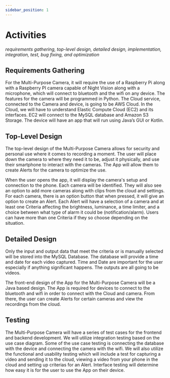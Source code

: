 ```yaml
---
sidebar_position: 1
---
```


# Activities
_requirements gathering, top-level design, detailed design, implementation, integration, test, bug fixing, and optimization_

## Requirements Gathering 
For the Multi-Purpose Camera, it will require the use of a Raspberry Pi along with a Raspberry PI camera capable of Night Vision along with a microphone, which will connect to bluetooth and the wifi on any device. The features for the camera will be programmed in Python. The Cloud service, connected to the Camera and device, is going to be AWS Cloud. In the Cloud, we will have to understand Elastic Compute Cloud (EC2) and its interfaces. EC2 will connect to the MySQL database and Amazon S3 Storage. The device will have an app that will run using Java’s GUI or Kotlin. 

## Top-Level Design
The top-level design of the Multi-Purpose Camera allows for security and personal use where it comes to recording a moment. The user will place down the camera to where they need it to be, adjust it physically, and use their smartphone to interact with the cameras. The App will allow them to create Alerts for the camera to optimize the use.

When the user opens the app, it will display the camera's setup and connection to the phone. Each camera will be identified. They will also see an option to add more cameras along with clips from the cloud and settings. For each camera, there is an option button that when pressed, it will give an option to create an Alert. Each Alert will have a selection of a camera and at least one Criteria affecting the brightness, luminance, a time limiter, and a choice between what type of alarm it could be (notification/alarm). Users can have more than one Criteria if they so choose depending on the situation. 

## Detailed Design
Only the input and output data that meet the criteria or is manually selected will be stored into the MySQL Database. The database will provide a time and date for each video captured. Time and Date are important for the user especially if anything significant happens. The outputs are all going to be videos. 

The front-end design of the App for the Multi-Purpose Camera will be a Java based design. The App is required for devices to connect to the bluetooth and wifi in order to connect with the Cloud and camera. From there, the user can create Alerts for certain cameras and view the recordings from the cloud. 

## Testing
The Multi-Purpose Camera will have a series of test cases for the frontend and backend development. We will utilize integration testing based on the use case diagram. Some of the use case testing is connecting the database with the device and connecting the camera with the wifi. We will also utilize the functional and usability testing which will include a test for capturing a video and sending it to the cloud, viewing a video from your phone in the cloud and setting up criterias for an Alert. Interface testing will determine how easy it is for the user to use the App on their device. 
